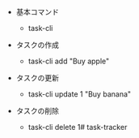 - 基本コマンド
  - task-cli

- タスクの作成
  - task-cli add "Buy apple"
- タスクの更新
  - task-cli update 1 "Buy banana"
- タスクの削除
  - task-cli delete 1# task-tracker
